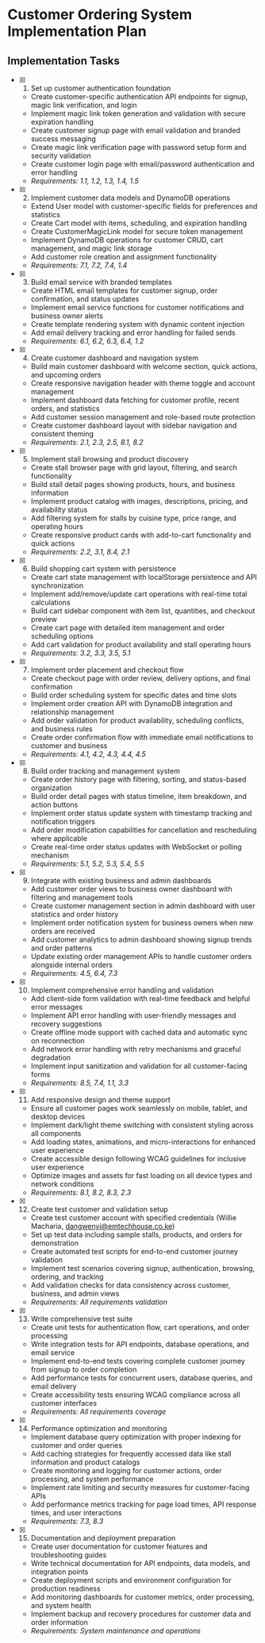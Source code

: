 # Customer Ordering System Implementation Plan

## Implementation Tasks

- [x] 1. Set up customer authentication foundation
  - Create customer-specific authentication API endpoints for signup, magic link verification, and login
  - Implement magic link token generation and validation with secure expiration handling
  - Create customer signup page with email validation and branded success messaging
  - Create magic link verification page with password setup form and security validation
  - Create customer login page with email/password authentication and error handling
  - _Requirements: 1.1, 1.2, 1.3, 1.4, 1.5_

- [x] 2. Implement customer data models and DynamoDB operations
  - Extend User model with customer-specific fields for preferences and statistics
  - Create Cart model with items, scheduling, and expiration handling
  - Create CustomerMagicLink model for secure token management
  - Implement DynamoDB operations for customer CRUD, cart management, and magic link storage
  - Add customer role creation and assignment functionality
  - _Requirements: 7.1, 7.2, 7.4, 1.4_

- [x] 3. Build email service with branded templates
  - Create HTML email templates for customer signup, order confirmation, and status updates
  - Implement email service functions for customer notifications and business owner alerts
  - Create template rendering system with dynamic content injection
  - Add email delivery tracking and error handling for failed sends
  - _Requirements: 6.1, 6.2, 6.3, 6.4, 1.2_

- [x] 4. Create customer dashboard and navigation system
  - Build main customer dashboard with welcome section, quick actions, and upcoming orders
  - Create responsive navigation header with theme toggle and account management
  - Implement dashboard data fetching for customer profile, recent orders, and statistics
  - Add customer session management and role-based route protection
  - Create customer dashboard layout with sidebar navigation and consistent theming
  - _Requirements: 2.1, 2.3, 2.5, 8.1, 8.2_

- [x] 5. Implement stall browsing and product discovery
  - Create stall browser page with grid layout, filtering, and search functionality
  - Build stall detail pages showing products, hours, and business information
  - Implement product catalog with images, descriptions, pricing, and availability status
  - Add filtering system for stalls by cuisine type, price range, and operating hours
  - Create responsive product cards with add-to-cart functionality and quick actions
  - _Requirements: 2.2, 3.1, 8.4, 2.1_

- [x] 6. Build shopping cart system with persistence
  - Create cart state management with localStorage persistence and API synchronization
  - Implement add/remove/update cart operations with real-time total calculations
  - Build cart sidebar component with item list, quantities, and checkout preview
  - Create cart page with detailed item management and order scheduling options
  - Add cart validation for product availability and stall operating hours
  - _Requirements: 3.2, 3.3, 3.5, 5.1_

- [x] 7. Implement order placement and checkout flow
  - Create checkout page with order review, delivery options, and final confirmation
  - Build order scheduling system for specific dates and time slots
  - Implement order creation API with DynamoDB integration and relationship management
  - Add order validation for product availability, scheduling conflicts, and business rules
  - Create order confirmation flow with immediate email notifications to customer and business
  - _Requirements: 4.1, 4.2, 4.3, 4.4, 4.5_

- [x] 8. Build order tracking and management system
  - Create order history page with filtering, sorting, and status-based organization
  - Build order detail pages with status timeline, item breakdown, and action buttons
  - Implement order status update system with timestamp tracking and notification triggers
  - Add order modification capabilities for cancellation and rescheduling where applicable
  - Create real-time order status updates with WebSocket or polling mechanism
  - _Requirements: 5.1, 5.2, 5.3, 5.4, 5.5_

- [x] 9. Integrate with existing business and admin dashboards
  - Add customer order views to business owner dashboard with filtering and management tools
  - Create customer management section in admin dashboard with user statistics and order history
  - Implement order notification system for business owners when new orders are received
  - Add customer analytics to admin dashboard showing signup trends and order patterns
  - Update existing order management APIs to handle customer orders alongside internal orders
  - _Requirements: 4.5, 6.4, 7.3_

- [x] 10. Implement comprehensive error handling and validation
  - Add client-side form validation with real-time feedback and helpful error messages
  - Implement API error handling with user-friendly messages and recovery suggestions
  - Create offline mode support with cached data and automatic sync on reconnection
  - Add network error handling with retry mechanisms and graceful degradation
  - Implement input sanitization and validation for all customer-facing forms
  - _Requirements: 8.5, 7.4, 1.1, 3.3_

- [x] 11. Add responsive design and theme support
  - Ensure all customer pages work seamlessly on mobile, tablet, and desktop devices
  - Implement dark/light theme switching with consistent styling across all components
  - Add loading states, animations, and micro-interactions for enhanced user experience
  - Create accessible design following WCAG guidelines for inclusive user experience
  - Optimize images and assets for fast loading on all device types and network conditions
  - _Requirements: 8.1, 8.2, 8.3, 2.3_

- [x] 12. Create test customer and validation setup
  - Create test customer account with specified credentials (Willie Macharia, dangwenyi@emtechhouse.co.ke)
  - Set up test data including sample stalls, products, and orders for demonstration
  - Create automated test scripts for end-to-end customer journey validation
  - Implement test scenarios covering signup, authentication, browsing, ordering, and tracking
  - Add validation checks for data consistency across customer, business, and admin views
  - _Requirements: All requirements validation_

- [x] 13. Write comprehensive test suite
  - Create unit tests for authentication flow, cart operations, and order processing
  - Write integration tests for API endpoints, database operations, and email service
  - Implement end-to-end tests covering complete customer journey from signup to order completion
  - Add performance tests for concurrent users, database queries, and email delivery
  - Create accessibility tests ensuring WCAG compliance across all customer interfaces
  - _Requirements: All requirements coverage_

- [x] 14. Performance optimization and monitoring
  - Implement database query optimization with proper indexing for customer and order queries
  - Add caching strategies for frequently accessed data like stall information and product catalogs
  - Create monitoring and logging for customer actions, order processing, and system performance
  - Implement rate limiting and security measures for customer-facing APIs
  - Add performance metrics tracking for page load times, API response times, and user interactions
  - _Requirements: 7.3, 8.3_

- [x] 15. Documentation and deployment preparation
  - Create user documentation for customer features and troubleshooting guides
  - Write technical documentation for API endpoints, data models, and integration points
  - Create deployment scripts and environment configuration for production readiness
  - Add monitoring dashboards for customer metrics, order processing, and system health
  - Implement backup and recovery procedures for customer data and order information
  - _Requirements: System maintenance and operations_